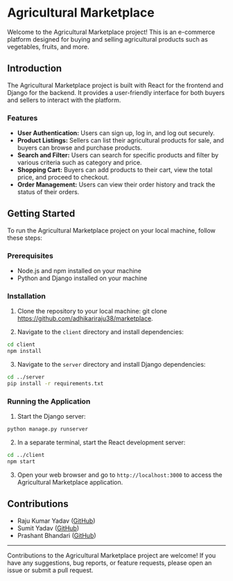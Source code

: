 # Agricultural Marketplace

Welcome to the Agricultural Marketplace project! This is an e-commerce platform designed for buying and selling agricultural products such as vegetables, fruits, and more.

## Introduction

The Agricultural Marketplace project is built with React for the frontend and Django for the backend. It provides a user-friendly interface for both buyers and sellers to interact with the platform.

### Features

- **User Authentication:** Users can sign up, log in, and log out securely.
- **Product Listings:** Sellers can list their agricultural products for sale, and buyers can browse and purchase products.
- **Search and Filter:** Users can search for specific products and filter by various criteria such as category and price.
- **Shopping Cart:** Buyers can add products to their cart, view the total price, and proceed to checkout.
- **Order Management:** Users can view their order history and track the status of their orders.

## Getting Started

To run the Agricultural Marketplace project on your local machine, follow these steps:

### Prerequisites

- Node.js and npm installed on your machine
- Python and Django installed on your machine

### Installation

1. Clone the repository to your local machine:
git clone https://github.com/adhikariraju38/marketplace.


2. Navigate to the `client` directory and install dependencies:
```bash
cd client
npm install
```


3. Navigate to the `server` directory and install Django dependencies:
```bash
cd ../server
pip install -r requirements.txt
```



### Running the Application

1. Start the Django server:
```bash
python manage.py runserver
```


2. In a separate terminal, start the React development server:
```bash
cd ../client
npm start
```


3. Open your web browser and go to `http://localhost:3000` to access the Agricultural Marketplace application.

## Contributions

- Raju Kumar Yadav ([GitHub](https://github.com/https://github.com/adhikariraju38))
- Sumit Yadav ([GitHub](https://github.com/rockerritesh))
- Prashant Bhandari ([GitHub](https://github.com/prashant676a))

---

Contributions to the Agricultural Marketplace project are welcome! If you have any suggestions, bug reports, or feature requests, please open an issue or submit a pull request.
